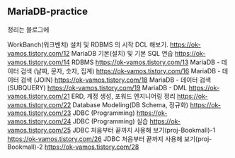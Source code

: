 ## MariaDB-practice

정리는 블로그에

WorkBanch(워크벤치) 설치 및 RDBMS 의 시작 DCL 해보기. https://ok-vamos.tistory.com/12
MariaDB 기본(설치) 및 기본 SQL 연습                  https://ok-vamos.tistory.com/14
RDBMS                                              https://ok-vamos.tistory.com/13
MariaDB - 데이터 검색 (날짜, 문자, 숫자, 집계)       https://ok-vamos.tistory.com/16
MariaDB - 데이터 검색 (JOIN)                       https://ok-vamos.tistory.com/18
MariaDB - 데이터 검색 (SUBQUERY)                   https://ok-vamos.tistory.com/19
MariaDB - DML                                     https://ok-vamos.tistory.com/21
ERD, 계정 생성, 포워드 엔지니어링 정리              https://ok-vamos.tistory.com/22
Database Modeling(DB Schema, 정규화)              https://ok-vamos.tistory.com/23
JDBC (Programming)                               https://ok-vamos.tistory.com/24
JDBC (Programming) 실습                          https://ok-vamos.tistory.com/25
JDBC 처음부터 끝까지 사용해 보기(proj-Bookmall)-1  https://ok-vamos.tistory.com/26
JDBC 처음부터 끝까지 사용해 보기(proj-Bookmall)-2  https://ok-vamos.tistory.com/28
